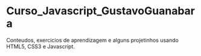# Curso_Javascript_GustavoGuanabara

Conteudos, exercicios de aprendizagem e alguns projetinhos usando HTML5, CSS3 e Javascript.
 
